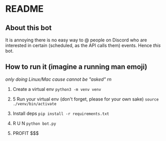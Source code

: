# README 

## About this bot
It is annoying there is no easy way to @ people on Discord who are interested in certain (scheduled, as the API calls them) events. Hence _this_ bot.

## How to run it (imagine a running man emoji)
_only doing Linux/Mac cause cannot be "asked" rn_

1. Create a virtual env
`python3 -m venv venv`

1. 5 Run your virtual env (don't forget, please for your own sake)
`source ./venv/bin/activate`

2. Install deps
`pip install -r requirements.txt`

3. R U N
`python bot.py`

4. PROFIT $$$
